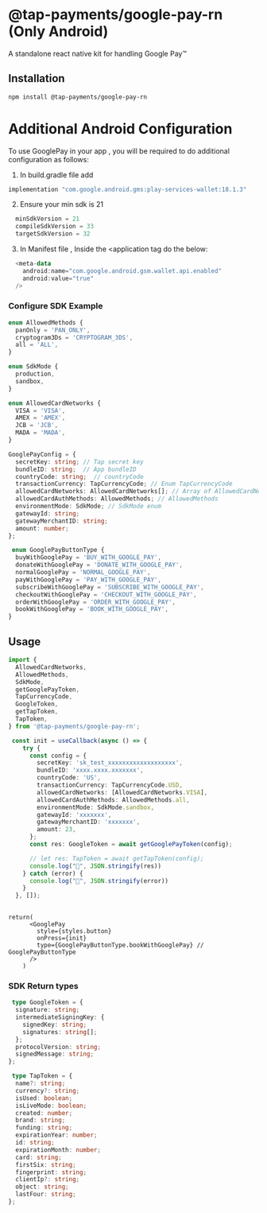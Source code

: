 # @tap-payments/google-pay-rn (Only Android)

A standalone react native kit for handling Google Pay™

## Installation

```sh
npm install @tap-payments/google-pay-rn
```

# Additional Android Configuration

To use GooglePay in your app , you will be required to do additional configuration as follows:

1. In build.gradle file add

```kotlin
implementation "com.google.android.gms:play-services-wallet:18.1.3"
```

2. Ensure your min sdk is 21

```kotlin
  minSdkVersion = 21
  compileSdkVersion = 33
  targetSdkVersion = 32
```

3. In Manifest file , Inside the <application tag do the below:

```kotlin
  <meta-data
    android:name="com.google.android.gsm.wallet.api.enabled"
    android:value="true"
  />
```

### Configure SDK Example

```ts
enum AllowedMethods {
  panOnly = 'PAN_ONLY',
  cryptogram3Ds = 'CRYPTOGRAM_3DS',
  all = 'ALL',
}
```

```ts
enum SdkMode {
  production,
  sandbox,
}
```

```ts
enum AllowedCardNetworks {
  VISA = 'VISA',
  AMEX = 'AMEX',
  JCB = 'JCB',
  MADA = 'MADA',
}
```

```ts
GooglePayConfig = {
  secretKey: string; // Tap secret key
  bundleID: string;  // App bundleID
  countryCode: string;  // countryCode
  transactionCurrency: TapCurrencyCode; // Enum TapCurrencyCode
  allowedCardNetworks: AllowedCardNetworks[]; // Array of AllowedCardNetworks enum 
  allowedCardAuthMethods: AllowedMethods; // AllowedMethods
  environmentMode: SdkMode; // SdkMode enum
  gatewayId: string;
  gatewayMerchantID: string;
  amount: number;
};

 enum GooglePayButtonType {
  buyWithGooglePay = 'BUY_WITH_GOOGLE_PAY',
  donateWithGooglePay = 'DONATE_WITH_GOOGLE_PAY',
  normalGooglePay = 'NORMAL_GOOGLE_PAY',
  payWithGooglePay = 'PAY_WITH_GOOGLE_PAY',
  subscribeWithGooglePay = 'SUBSCRIBE_WITH_GOOGLE_PAY',
  checkoutWithGooglePay = 'CHECKOUT_WITH_GOOGLE_PAY',
  orderWithGooglePay = 'ORDER_WITH_GOOGLE_PAY',
  bookWithGooglePay = 'BOOK_WITH_GOOGLE_PAY',
}
```

## Usage

```ts
import {
  AllowedCardNetworks,
  AllowedMethods,
  SdkMode,
  getGooglePayToken,
  TapCurrencyCode,
  GoogleToken,
  getTapToken,
  TapToken,
} from '@tap-payments/google-pay-rn';

 const init = useCallback(async () => {
    try {
      const config = {
        secretKey: 'sk_test_xxxxxxxxxxxxxxxxxxx',
        bundleID: 'xxxx.xxxx.xxxxxxx',
        countryCode: 'US',
        transactionCurrency: TapCurrencyCode.USD,
        allowedCardNetworks: [AllowedCardNetworks.VISA],
        allowedCardAuthMethods: AllowedMethods.all,
        environmentMode: SdkMode.sandbox,
        gatewayId: 'xxxxxxx',
        gatewayMerchantID: 'xxxxxxx',
        amount: 23,
      };
      const res: GoogleToken = await getGooglePayToken(config);

      // let res: TapToken = await getTapToken(config);
      console.log("🚀", JSON.stringify(res))
    } catch (error) {
      console.log("🚀", JSON.stringify(error))
    }
  }, []);
  
```

```tsx
return(
      <GooglePay
        style={styles.button}
        onPress={init}
        type={GooglePayButtonType.bookWithGooglePay} // GooglePayButtonType
      />
    )
```

### SDK Return types

```ts
 type GoogleToken = {
  signature: string;
  intermediateSigningKey: {
    signedKey: string;
    signatures: string[];
  };
  protocolVersion: string;
  signedMessage: string;
};
```

```ts
 type TapToken = {
  name?: string;
  currency?: string;
  isUsed: boolean;
  isLiveMode: boolean;
  created: number;
  brand: string;
  funding: string;
  expirationYear: number;
  id: string;
  expirationMonth: number;
  card: string;
  firstSix: string;
  fingerprint: string;
  clientIp?: string;
  object: string;
  lastFour: string;
};

```
